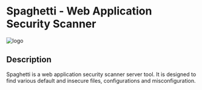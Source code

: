 # Spaghetti - Web Application Security Scanner

![logo](https://github.com/m4ll0k/Spaghetti/blob/master/screenshots/logo.png)

## Description
Spaghetti is a web application security scanner server tool. It is designed to find various default and insecure files, configurations and misconfiguration.
